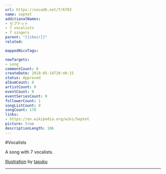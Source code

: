 ```yaml
---
url: https://vocadb.net/T/6703
name: septet
additionalNames: 
- セプテット
- 7 vocalists
- 7 singers
parent: "[[choir]]"
related:

mappedNicoTags:

newTargets:
- song
commentCount: 0
createDate: 2018-05-14T20:40:15
status: Approved
albumCount: 0
artistCount: 0
eventCount: 0
eventSeriesCount: 0
followerCount: 1
songListCount: 0
songCount: 178
links: 
- https://en.wikipedia.org/wiki/Septet
picture: true
descriptionLength: 106
---
```


#Vocalists

A song with 7 vocalists.

[Illustration](https://piapro.jp/t/Qkpj) by [tasuku](https://piapro.jp/s_tasuku)

---

